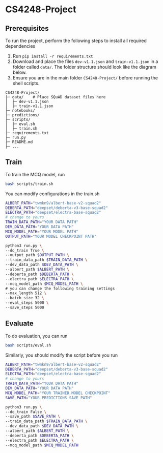 # CS4248-Project

## Prerequisites

To run the project, perform the following steps to install all required dependencies

1. Run `pip install -r requirements.txt`
2. Download and place the files `dev-v1.1.json` and `train-v1.1.json` in a folder called `data/`. The folder structure should look like the diagram below.
3. Ensure you are in the main folder `CS4248-Project/` before running the shell scripts.

```
CS4248-Project/
├─ data/    # Place SQuAD dataset files here
│  ├─ dev-v1.1.json
│  ├─ train-v1.1.json
├─ notebooks/
├─ predictions/
├─ scripts/
│  ├─ eval.sh
│  ├─ train.sh
├─ requirements.txt
├─ run.py
├─ README.md
├─ ...
```

## Train

To train the MCQ model, run

```bash
bash scripts/train.sh
```

You can modify configurations in the train.sh

```bash
ALBERT_PATH="twmkn9/albert-base-v2-squad2"
DEBERTA_PATH="deepset/deberta-v3-base-squad2"
ELECTRA_PATH="deepset/electra-base-squad2"
# change to yours
TRAIN_DATA_PATH="YOUR DATA PATH"
DEV_DATA_PATH="YOUR DATA PATH"
MCQ_MODEL_PATH="YOUR MODEL PATH"
OUTPUT_PATH="YOUR MODEL CHECKPOINT PATH"

python3 run.py \
--do_train True \
--output_path $OUTPUT_PATH \
--train_data_path $TRAIN_DATA_PATH \
--dev_data_path $DEV_DATA_PATH \
--albert_path $ALBERT_PATH \
--deberta_path $DEBERTA_PATH \
--electra_path $ELECTRA_PATH \
--mcq_model_path $MCQ_MODEL_PATH \
# you can change the following training settings
--max_length 512 \
--batch_size 32 \
--eval_steps 5000 \
--save_steps 5000
```

## Evaluate

To do evaluation, you can run

```bash
bash scripts/eval.sh
```

Similarly, you should modify the script before you run

```bash
ALBERT_PATH="twmkn9/albert-base-v2-squad2"
DEBERTA_PATH="deepset/deberta-v3-base-squad2"
ELECTRA_PATH="deepset/electra-base-squad2"
# change to yours
TRAIN_DATA_PATH="YOUR DATA PATH"
DEV_DATA_PATH="YOUR DATA PATH"
MCQ_MODEL_PATH="YOUR TRAINED MODEL CHECKPOINT"
SAVE_PATH="YOUR PREDICTIONS SAVE PATH"

python3 run.py \
--do_train False \
--save_path $SAVE_PATH \
--train_data_path $TRAIN_DATA_PATH \
--dev_data_path $DEV_DATA_PATH \
--albert_path $ALBERT_PATH \
--deberta_path $DEBERTA_PATH \
--electra_path $ELECTRA_PATH \
--mcq_model_path $MCQ_MODEL_PATH
```
